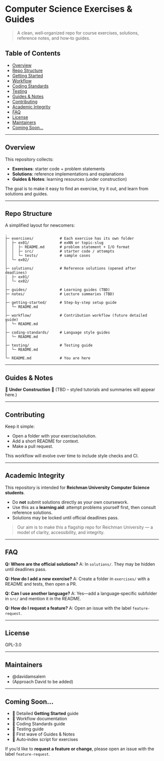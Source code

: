 # Computer Science Exercises & Guides

> A clean, well‑organized repo for course exercises, solutions, reference notes, and how‑to guides.

## Table of Contents

* [Overview](#overview)
* [Repo Structure](#repo-structure)
* [Getting Started](getting-started/README.md)
* [Workflow](workflow/README.md)
* [Coding Standards](coding-standards/README.md)
* [Testing](testing/README.md)
* [Guides & Notes](#guides--notes)
* [Contributing](#contributing)
* [Academic Integrity](#academic-integrity)
* [FAQ](#faq)
* [License](#license)
* [Maintainers](#maintainers)
* [Coming Soon…](#coming-soon)

---

## Overview

This repository collects:

* **Exercises**: starter code + problem statements
* **Solutions**: reference implementations and explanations
* **Guides & Notes**: learning resources (under construction)

The goal is to make it easy to find an exercise, try it out, and learn from solutions and guides.

---

## Repo Structure

A simplified layout for newcomers:

```
.
├─ exercises/            # Each exercise has its own folder
│  ├─ ex01/              # exNN or topic-slug
│  │  ├─ README.md       # problem statement + I/O format
│  │  ├─ src/            # starter code / attempts
│  │  └─ tests/          # sample cases
│  └─ ex02/
│
├─ solutions/            # Reference solutions (opened after deadlines)
│  ├─ ex01/
│  └─ ex02/
│
├─ guides/               # Learning guides (TBD)
├─ notes/                # Lecture summaries (TBD)
│
├─ getting-started/      # Step-by-step setup guide
│  └─ README.md
│
├─ workflow/             # Contribution workflow (future detailed guide)
│  └─ README.md
│
├─ coding-standards/     # Language style guides
│  └─ README.md
│
├─ testing/              # Testing guide
│  └─ README.md
│
└─ README.md             # You are here
```

---

## Guides & Notes

🚧 **Under Construction** 🚧
(TBD – styled tutorials and summaries will appear here.)

---

## Contributing

Keep it simple:

* Open a folder with your exercise/solution.
* Add a short README for context.
* Make a pull request.

This workflow will evolve over time to include style checks and CI.

---

## Academic Integrity

This repository is intended for **Reichman University Computer Science students**.

* Do **not** submit solutions directly as your own coursework.
* Use this as a **learning aid**: attempt problems yourself first, then consult reference solutions.
* Solutions may be locked until official deadlines pass.

> Our aim is to make this a flagship repo for Reichman University — a model of clarity, accessibility, and integrity.

---

## FAQ

**Q: Where are the official solutions?**
A: In `solutions/`. They may be hidden until deadlines pass.

**Q: How do I add a new exercise?**
A: Create a folder in `exercises/` with a README and tests, then open a PR.

**Q: Can I use another language?**
A: Yes—add a language‑specific subfolder in `src/` and mention it in the README.

**Q: How do I request a feature?**
A: Open an issue with the label `feature-request`.

---

## License

GPL-3.0

---

## Maintainers

* @davidamsalem
* (Approach David to be added)

---

## Coming Soon…

* 🚧 Detailed **Getting Started** guide
* 🚧 Workflow documentation
* 🚧 Coding Standards guide
* 🚧 Testing guide
* 🚧 First wave of Guides & Notes
* 🚧 Auto‑index script for exercises

If you’d like to **request a feature or change**, please open an issue with the label `feature-request`.
